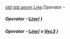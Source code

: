 _[std](../../modules/std/std-module.md):[std.geom](../../modules/std/std-geom.md).[Line<T>](../../modules/std/std-geom-line.md).Operator -_
##### Operator -:[Line](../../modules/std/std-geom-line.md)<T>(  )
##### Operator -:[Line](../../modules/std/std-geom-line.md)<T>( v:[Vec3](../../modules/std/std-geom-vec3.md)<T> )
